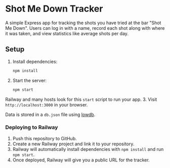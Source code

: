 # Shot Me Down Tracker

A simple Express app for tracking the shots you have tried at the bar "Shot Me Down". Users can log in with a name, record each shot along with where it was taken, and view statistics like average shots per day.

## Setup

1. Install dependencies:
   ```bash
   npm install
   ```
2. Start the server:
   ```bash
   npm start
   ```
Railway and many hosts look for this `start` script to run your app.
3. Visit `http://localhost:3000` in your browser.

Data is stored in a `db.json` file using [lowdb](https://github.com/typicode/lowdb).

### Deploying to Railway
1. Push this repository to GitHub.
2. Create a new Railway project and link it to your repository.
3. Railway will automatically install dependencies with `npm install` and run `npm start`.
4. Once deployed, Railway will give you a public URL for the tracker.
